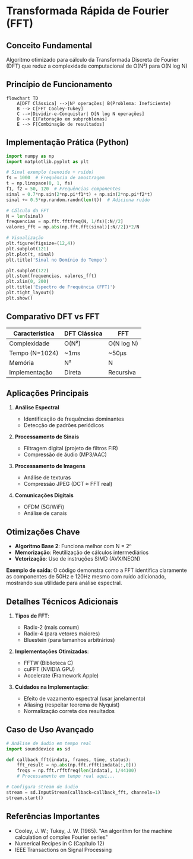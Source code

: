 # Transformada Rápida de Fourier (FFT)

## Conceito Fundamental
Algoritmo otimizado para cálculo da Transformada Discreta de Fourier (DFT) que reduz a complexidade computacional de O(N²) para O(N log N)

## Princípio de Funcionamento
```mermaid
flowchart TD
    A[DFT Clássica] -->|N² operações| B(Problema: Ineficiente)
    B --> C[FFT Cooley-Tukey]
    C -->|Dividir-e-Conquistar| D[N log N operações]
    D --> E[Fatoração em subproblemas]
    E --> F[Combinação de resultados]
```

## Implementação Prática (Python)
```python
import numpy as np
import matplotlib.pyplot as plt

# Sinal exemplo (senoide + ruído)
fs = 1000  # Frequência de amostragem
t = np.linspace(0, 1, fs)
f1, f2 = 50, 120  # Frequências componentes
sinal = 0.7*np.sin(2*np.pi*f1*t) + np.sin(2*np.pi*f2*t)
sinal += 0.5*np.random.randn(len(t))  # Adiciona ruído

# Cálculo da FFT
N = len(sinal)
frequencias = np.fft.fftfreq(N, 1/fs)[:N//2]
valores_fft = np.abs(np.fft.fft(sinal)[:N//2])*2/N

# Visualização
plt.figure(figsize=(12,4))
plt.subplot(121)
plt.plot(t, sinal)
plt.title('Sinal no Domínio do Tempo')

plt.subplot(122)
plt.stem(frequencias, valores_fft)
plt.xlim(0, 200)
plt.title('Espectro de Frequência (FFT)')
plt.tight_layout()
plt.show()
```

## Comparativo DFT vs FFT
| Característica | DFT Clássica | FFT |
|---------------|-------------|-----|
| Complexidade | O(N²) | O(N log N) |
| Tempo (N=1024) | ~1ms | ~50μs |
| Memória | N² | N |
| Implementação | Direta | Recursiva |

## Aplicações Principais
1. **Análise Espectral**
   - Identificação de frequências dominantes
   - Detecção de padrões periódicos

2. **Processamento de Sinais**
   - Filtragem digital (projeto de filtros FIR)
   - Compressão de áudio (MP3/AAC)

3. **Processamento de Imagens**
   - Análise de texturas
   - Compressão JPEG (DCT ≈ FFT real)

4. **Comunicações Digitais**
   - OFDM (5G/WiFi)
   - Análise de canais

## Otimizações Chave
- **Algoritmo Base 2**: Funciona melhor com N = 2ⁿ
- **Memorização**: Reutilização de cálculos intermediários
- **Vetorização**: Uso de instruções SIMD (AVX/NEON)

**Exemplo de saída**: O código demonstra como a FFT identifica claramente as componentes de 50Hz e 120Hz mesmo com ruído adicionado, mostrando sua utilidade para análise espectral.

## Detalhes Técnicos Adicionais
1. **Tipos de FFT**:
   - Radix-2 (mais comum)
   - Radix-4 (para vetores maiores)
   - Bluestein (para tamanhos arbitrários)

2. **Implementações Otimizadas**:
   - FFTW (Biblioteca C)
   - cuFFT (NVIDIA GPU)
   - Accelerate (Framework Apple)

3. **Cuidados na Implementação**:
   - Efeito de vazamento espectral (usar janelamento)
   - Aliasing (respeitar teorema de Nyquist)
   - Normalização correta dos resultados

## Caso de Uso Avançado
```python
# Análise de áudio em tempo real
import sounddevice as sd

def callback_fft(indata, frames, time, status):
    fft_result = np.abs(np.fft.rfft(indata[:,0]))
    freqs = np.fft.rfftfreq(len(indata), 1/44100)
    # Processamento em tempo real aqui...

# Configura stream de áudio
stream = sd.InputStream(callback=callback_fft, channels=1)
stream.start()
```

## Referências Importantes
- Cooley, J. W.; Tukey, J. W. (1965). "An algorithm for the machine calculation of complex Fourier series"
- Numerical Recipes in C (Capítulo 12)
- IEEE Transactions on Signal Processing
